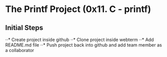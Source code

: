 # The Printf Project (0x11. C - printf)

## Initial Steps

⋅⋅* Create project inside github
⋅⋅* Clone project inside webterm
⋅⋅* Add README.md file
⋅⋅* Push project back into github and add team member as a collaborator
